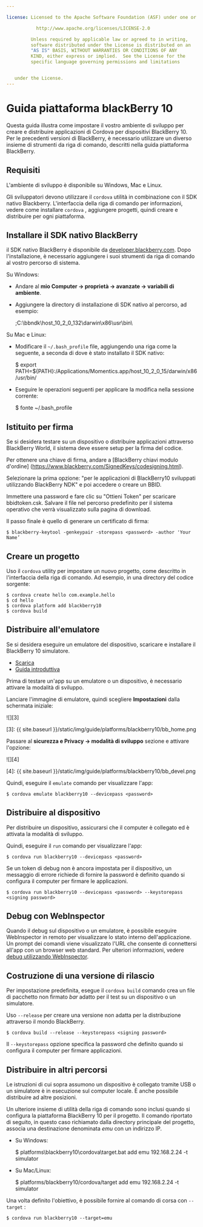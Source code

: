 ```yaml
---

license: Licensed to the Apache Software Foundation (ASF) under one or more contributor license agreements. See the NOTICE file distributed with this work for additional information regarding copyright ownership. The ASF licenses this file to you under the Apache License, Version 2.0 (the "License"); you may not use this file except in compliance with the License. You may obtain a copy of the License at

           http://www.apache.org/licenses/LICENSE-2.0

         Unless required by applicable law or agreed to in writing,
         software distributed under the License is distributed on an
         "AS IS" BASIS, WITHOUT WARRANTIES OR CONDITIONS OF ANY
         KIND, either express or implied.  See the License for the
         specific language governing permissions and limitations


   under the License.
---
```


# Guida piattaforma blackBerry 10

Questa guida illustra come impostare il vostro ambiente di sviluppo per creare e distribuire applicazioni di Cordova per dispositivi BlackBerry 10. Per le precedenti versioni di BlackBerry, è necessario utilizzare un diverso insieme di strumenti da riga di comando, descritti nella guida piattaforma BlackBerry.

## Requisiti

L'ambiente di sviluppo è disponibile su Windows, Mac e Linux.

Gli sviluppatori devono utilizzare il `cordova` utilità in combinazione con il SDK nativo Blackberry. L'interfaccia della riga di comando per informazioni, vedere come installare `cordova` , aggiungere progetti, quindi creare e distribuire per ogni piattaforma.

## Installare il SDK nativo BlackBerry

il SDK nativo BlackBerry è disponibile da [developer.blackberry.com][1]. Dopo l'installazione, è necessario aggiungere i suoi strumenti da riga di comando al vostro percorso di sistema.

 [1]: http://developer.blackberry.com/native/download/

Su Windows:

*   Andare al **mio Computer → proprietà → avanzate → variabili di ambiente**.

*   Aggiungere la directory di installazione di SDK nativo al percorso, ad esempio:

    ;C:\bbndk\host\_10\_2\_0\_132\darwin\x86\usr\bin\

Su Mac e Linux:

*   Modificare il `~/.bash_profile` file, aggiungendo una riga come la seguente, a seconda di dove è stato installato il SDK nativo:

    $ export PATH=${PATH}:/Applications/Momentics.app/host\_10\_2\_0\_15/darwin/x86/usr/bin/

*   Eseguire le operazioni seguenti per applicare la modifica nella sessione corrente:

    $ fonte ~/.bash_profile

## Istituito per firma

Se si desidera testare su un dispositivo o distribuire applicazioni attraverso BlackBerry World, il sistema deve essere setup per la firma del codice.

Per ottenere una chiave di firma, andare a \[BlackBerry chiavi modulo d'ordine\] (https://www.blackberry.com/SignedKeys/codesigning.html).

Selezionare la prima opzione: "per le applicazioni di BlackBerry10 sviluppati utilizzando BlackBerry NDK" e poi accedere o creare un BBID.

Immettere una password e fare clic su "Ottieni Token" per scaricare bbidtoken.csk. Salvare il file nel percorso predefinito per il sistema operativo che verrà visualizzato sulla pagina di download.

Il passo finale è quello di generare un certificato di firma:

    $ blackberry-keytool -genkeypair -storepass <password> -author 'Your Name’


## Creare un progetto

Uso il `cordova` utility per impostare un nuovo progetto, come descritto in l'interfaccia della riga di comando. Ad esempio, in una directory del codice sorgente:

    $ cordova create hello com.example.hello
    $ cd hello
    $ cordova platform add blackberry10
    $ cordova build


## Distribuire all'emulatore

Se si desidera eseguire un emulatore del dispositivo, scaricare e installare il BlackBerry 10 simulatore.

*   [Scarica][1]
*   [Guida introduttiva][2]

 [2]: http://developer.blackberry.com/devzone/develop/simulator/blackberry_10_simulator_start.html

Prima di testare un'app su un emulatore o un dispositivo, è necessario attivare la modalità di sviluppo.

Lanciare l'immagine di emulatore, quindi scegliere **Impostazioni** dalla schermata iniziale:

![][3]

 [3]: {{ site.baseurl }}/static/img/guide/platforms/blackberry10/bb_home.png

Passare al **sicurezza e Privacy → modalità di sviluppo** sezione e attivare l'opzione:

![][4]

 [4]: {{ site.baseurl }}/static/img/guide/platforms/blackberry10/bb_devel.png

Quindi, eseguire il `emulate` comando per visualizzare l'app:

    $ cordova emulate blackberry10 --devicepass <password>


## Distribuire al dispositivo

Per distribuire un dispositivo, assicurarsi che il computer è collegato ed è attivata la modalità di sviluppo.

Quindi, eseguire il `run` comando per visualizzare l'app:

    $ cordova run blackberry10 --devicepass <password>


Se un token di debug non è ancora impostata per il dispositivo, un messaggio di errore richiede di fornire la password è definito quando si configura il computer per firmare le applicazioni.

    $ cordova run blackberry10 --devicepass <password> --keystorepass <signing password>


## Debug con WebInspector

Quando il debug sul dispositivo o un emulatore, è possibile eseguire WebInspector in remoto per visualizzare lo stato interno dell'applicazione. Un prompt dei comandi viene visualizzato l'URL che consente di connettersi all'app con un browser web standard. Per ulteriori informazioni, vedere [debug utilizzando WebInspector][5].

 [5]: http://developer.blackberry.com/html5/documentation/web_inspector_overview_1553586_11.html

## Costruzione di una versione di rilascio

Per impostazione predefinita, esegue il `cordova build` comando crea un file di pacchetto non firmato *bar* adatto per il test su un dispositivo o un simulatore.

Uso `--release` per creare una versione non adatta per la distribuzione attraverso il mondo BlackBerry.

    $ cordova build --release --keystorepass <signing password>


Il `--keystorepass` opzione specifica la password che definito quando si configura il computer per firmare applicazioni.

## Distribuire in altri percorsi

Le istruzioni di cui sopra assumono un dispositivo è collegato tramite USB o un simulatore è in esecuzione sul computer locale. È anche possibile distribuire ad altre posizioni.

Un ulteriore insieme di utilità della riga di comando sono inclusi quando si configura la piattaforma BlackBerry 10 per il progetto. Il comando riportato di seguito, in questo caso richiamato dalla directory principale del progetto, associa una destinazione denominata *emu* con un indirizzo IP.

*   Su Windows:

    $ platforms\blackberry10\cordova\target.bat add emu 192.168.2.24 -t simulator

*   Su Mac/Linux:

    $ platforms/blackberry10/cordova/target add emu 192.168.2.24 -t simulator

Una volta definito l'obiettivo, è possibile fornire al comando di corsa con `--target` :

    $ cordova run blackberry10 --target=emu
